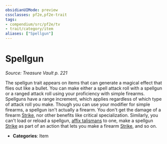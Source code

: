 ```yaml
---
obsidianUIMode: preview
cssclasses: pf2e,pf2e-trait
tags:
- compendium/src/pf2e/tv
- trait/category/item
aliases: ["Spellgun"]
---
```

# Spellgun  
*Source: Treasure Vault p. 221*  

The spellgun trait appears on items that can generate a magical effect that flies out like a bullet. You can make either a spell attack roll with a spellgun or a ranged attack roll using your proficiency with simple firearms. Spellguns have a range increment, which applies regardless of which type of attack roll you make. Though you can use your modifier for simple firearms, a spellgun isn't actually a firearm. You don't get the damage of a firearm [Strike](rules/actions/strike.md), nor other benefits like critical specialization. Similarly, you can't load or reload a spellgun, [affix talismans](rules/actions/affix-a-talisman.md) to one, make a spellgun [Strike](rules/actions/strike.md) as part of an action that lets you make a firearm [Strike](rules/actions/strike.md), and so on.

- **Categories**: Item